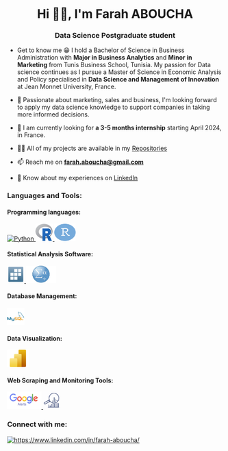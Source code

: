 <h1 align="center">Hi 👋🏻, I'm Farah ABOUCHA </h1>
<h3 align="center"> Data Science Postgraduate student </h3>

- Get to know me 😁 I hold a Bachelor of Science in Business Administration with **Major in Business Analytics** and **Minor in Marketing** from Tunis Business School, Tunisia. My passion for Data science continues as I pursue a Master of Science in Economic Analysis and Policy specialised in **Data Science and Management of Innovation** at Jean Monnet University, France.
  
- 🌱 Passionate about marketing, sales and business, I'm looking forward to apply my data science knowledge to support companies in taking more informed decisions.

- 🔎 I am currently looking for **a 3-5 months internship** starting April 2024, in France.

- 👨‍💻 All of my projects are available in my [Repositories](https://github.com/Farah-ab?tab=repositories)

- 📫 Reach me on **farah.aboucha@gmail.com**

- 📄 Know about my experiences on  [LinkedIn](https://www.linkedin.com/in/farah-aboucha/)


<h3 align="left">Languages and Tools:</h3>

<h4 align="left"> Programming languages: </h4> <a href="https://www.python.org/" target="_blank" rel="noreferrer"> <img src="https://github.com/rahulbanerjee26/githubProfileReadmeGenerator/blob/main/icons/python.svg" alt="Python" width="70" height="40"/> </a><a href="https://www.r-project.org/" target="_blank" rel="noreferrer"> <img src="https://github.com/Farah-ab/Farah-ab/blob/main/iconimages/R.png" alt="R" width="40" height="40"/>  </a> <a href="https://posit.co/" target="_blank" rel="noreferrer"> <img src="https://github.com/Farah-ab/Farah-ab/blob/main/iconimages/rstudio-20-04.svg" alt="R Studio" width="50" height="40"/> </a> </p>

</p>
<h4 align="left"> Statistical Analysis Software: </h4> <a href="https://www.stata.com/" target="_blank" rel="noreferrer"> <img src="https://github.com/Farah-ab/Farah-ab/blob/main/iconimages/stata-1.svg" alt="Stata" width="40" height="40"/> </a><a href="https://www.ibm.com/products/spss-statistics" target="_blank" rel="noreferrer"> <img src="https://github.com/Farah-ab/Farah-ab/blob/main/iconimages/SPSSstatistics.png" alt="SPSS Statistics" width="70" height="40"/> </a> 

<h4 align="left"> Database Management: </h4> <a href="https://www.mysql.com/" target="_blank" rel="noreferrer"> <img src="https://raw.githubusercontent.com/devicons/devicon/master/icons/mysql/mysql-original-wordmark.svg" alt="mysql" width="40" height="40"/> </a> </p>

<h4 align="left"> Data Visualization: </h4> <a href="https://powerbi.microsoft.com/fr-fr/" target="_blank" rel="noreferrer"> <img src="https://github.com/Farah-ab/Farah-ab/blob/main/iconimages/PowerBI.png" alt="Power BI" width="50" height="40"/> </a> </p>

<h4 align="left"> Web Scraping and Monitoring Tools: </h4>
<a href="https://www.google.fr/alerts" target="_blank" rel="noreferrer"> <img src="https://github.com/Farah-ab/Farah-ab/blob/main/iconimages/GoogleAlerts.png" width="80" alt="Google Alerts" height="40"/> </a><a href="https://www.questel.com/fr/mise-a-jour-produit/intelligence/" target="_blank" rel="noreferrer"> <img src="https://github.com/Farah-ab/Farah-ab/blob/main/iconimages/Orbit-intelligence.svg" width="40" alt="Orbit Intelligence" height="40"/> </a> </p>


<h3 align="left">Connect with me:</h3>
<p align="left">
<a href="https://linkedin.com/in/https://www.linkedin.com/in/farah-aboucha/" target="blank"><img align="center" src="https://raw.githubusercontent.com/rahuldkjain/github-profile-readme-generator/master/src/images/icons/Social/linked-in-alt.svg" alt="https://www.linkedin.com/in/farah-aboucha/" height="30" width="40" /></a>

</p>




